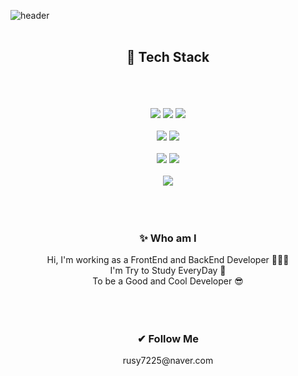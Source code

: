 ![header](https://capsule-render.vercel.app/api?type=waving&color=auto&height=250&section=header&text=HyewonShin&fontSize=90)
<br/>
<br/>
<div align=center>
<h2> 🚀 Tech Stack</h2>
</br>
<br/>
<br/>

<img src="https://img.shields.io/badge/html-E34F26?style=for-the-badge&logo=html5&logoColor=white"> 
<img src="https://img.shields.io/badge/css-1572B6?style=for-the-badge&logo=css3&logoColor=white"> 
<img src="https://img.shields.io/badge/JavaScript-F7DF1E?style=for-the-badge&logo=JavaScript&logoColor=white"><br/><br/>
<img src="https://img.shields.io/badge/react-61DAFB?style=for-the-badge&logo=react&logoColor=black"> 
<img src="https://img.shields.io/badge/node.js-339933?style=for-the-badge&logo=Node.js&logoColor=white"></br><br/>
<img src="https://img.shields.io/badge/mongoDB-47A248?style=for-the-badge&logo=MongoDB&logoColor=white">
<img src="https://img.shields.io/badge/MySQL-4479A1?style=for-the-badge&logo=MySQL&logoColor=white"/></br><br/>
<img src="https://img.shields.io/badge/Amazon AWS-232F3E?style=for-the-badge&logo=Amazon%20AWS&logoColor=white"/>
<br/>
<br/>
<br/>
<br/>


<h3 align="center"> ✨ Who am I </h3>
<div align="center">
Hi, I'm working as a FrontEnd and BackEnd Developer 👩🏻‍💻
<br/>
I'm Try to Study EveryDay 🏃
<br/>
To be a Good and Cool Developer 😎
</div>
<br/>
<br/>
<br/>

<h3 align="center"> ✔ Follow Me </h3>
rusy7225@naver.com
<br/>
<br/>
<br/>

<!--<h3 align="center"> 🛠 Developer Blog </h3>
https://rusy7225.tistory.com -->

<br/>
<br/>
<br/>


